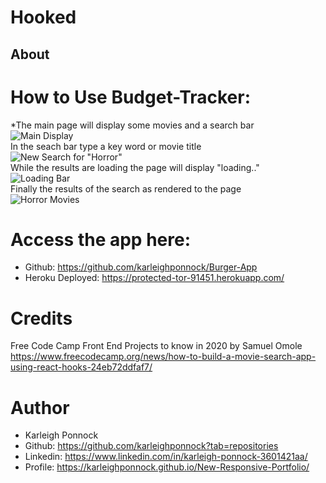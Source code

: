 # Hooked
## About
    

# How to Use Budget-Tracker:
*The main page will display some movies and a search bar <br/>
![Main Display](../src/assets/main.png)  <br/>
 In the seach bar type a key word or movie title <br/>
 ![New Search for "Horror"](./src/assets/newsearch.png) <br/>
 While the results are loading the page will display "loading.." <br/>
 ![Loading Bar](./src/assets/loading.png) <br/>
 Finally the results of the search as rendered to the page <br/>
 ![Horror Movies](./src/assets/horror.png) <br/>


# Access the app here: 
* Github: https://github.com/karleighponnock/Burger-App
* Heroku Deployed: https://protected-tor-91451.herokuapp.com/

# Credits
Free Code Camp Front End Projects to know in 2020 by Samuel Omole
https://www.freecodecamp.org/news/how-to-build-a-movie-search-app-using-react-hooks-24eb72ddfaf7/


# Author
 * Karleigh Ponnock
* Github: https://github.com/karleighponnock?tab=repositories
* Linkedin: https://www.linkedin.com/in/karleigh-ponnock-3601421aa/
* Profile: https://karleighponnock.github.io/New-Responsive-Portfolio/
